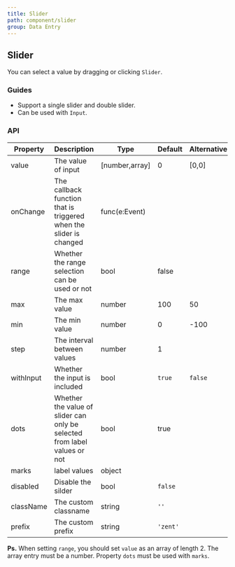 ```yaml
---
title: Slider
path: component/slider
group: Data Entry
---
```


## Slider

You can select a value by dragging or clicking `Slider`.

### Guides

- Support a single slider and double slider.
- Can be used with `Input`.

### API

| Property     |  Description  | Type     | Default  | Alternative | Required |
| ------------ | ------------ | -------| -------- | --------------| ---- |
| value        | The value of input | [number,array] |    0   | [0,0] | yes |
| onChange     | The callback function that is triggered when the slider is changed | func(e:Event) |   |     | no    |
| range        | Whether the range selection can be used or not | bool   |     false  |   |  no  |
| max          | The max value    | number     | 100 | 50 | no    |
| min          | The min value     | number     |  0  |   -100        | no    |
| step         |The interval between values | number |  1 |     | no    |
| withInput    | Whether the input is included | bool   | `true` | `false` |  no |
| dots         | Whether the value of slider can only be selected from label values or not | bool | true |   | no |
| marks        | label values | object |   |   | no |
| disabled     | Disable the silder | bool  | `false`  |      | no |
| className    | The custom classname | string | `''` | | no |
| prefix       | The custom prefix | string | `'zent'` |  | no   |

**Ps.** When setting `range`, you should set `value` as an array of length 2. The array entry must be a number. Property `dots` must be used with `marks`.
